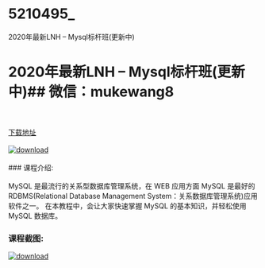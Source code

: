 # 5210495_
2020年最新LNH – Mysql标杆班(更新中)
# 2020年最新LNH – Mysql标杆班(更新中)## 微信：mukewang8
<br/></br>[下载地址](http://www.36tz.cn/article/5210495 "下载地址")
<br/></br>[![download](http://36tz.cn/muke_img/2020_02_1-104.png "下载地址")](http://www.36tz.cn/article/5210495 "下载地址")
<br/></br>### 课程介绍:<br/></br>MySQL 是最流行的关系型数据库管理系统，在 WEB 应用方面 MySQL 是最好的 RDBMS(Relational Database Management System：关系数据库管理系统)应用软件之一。
在本教程中，会让大家快速掌握 MySQL 的基本知识，并轻松使用 MySQL 数据库。

### 课程截图:
[![download](http://36tz.cn/muke_img/2020_02_11-101.png "下载地址")](http://www.36tz.cn/article/5210495 "下载地址")
